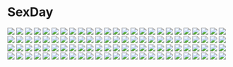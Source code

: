 # SexDay
![](https://konachan.com/image/8db25681a87b487c31eda1fd05f7eec6/Konachan.com%20-%2015068%20miyasu_risa%20tagme.jpg)
![](https://konachan.com/image/9fc9b1d9eff190f8e55a25f63b3cd34a/Konachan.com%20-%20161344%20animal_ears%20catgirl%20chen%20cirno%20doll%20dress%20fairy%20foxgirl%20group%20instrument%20kayama_kenji%20lily_white%20myon%20petals%20sword%20touhou%20weapon%20yakumo_ran.jpg)
![](https://konachan.com/image/86eb2064069ed2b6cb48e235e14c85ff/Konachan.com%20-%20119478%20breasts%20cleavage%20demon%20jpeg_artifacts%20original%20panties%20pointed_ears%20purple_hair%20red_eyes%20sorono_wa_soro%20succubus%20underwear.jpg)
![](https://konachan.com/image/abd78aaafea604465132d0ffc3368ad6/Konachan.com%20-%2043030%20fate_testarossa%20kanna_%28artist%29%20mahou_shoujo_lyrical_nanoha%20mahou_shoujo_lyrical_nanoha_a%27s%20takamachi_nanoha.jpg)
![](https://konachan.com/image/b5588711c430d6dfe100372e1625922e/Konachan.com%20-%20148759%20blue_eyes%20bondage%20brown_hair%20chuunibyou_demo_koi_ga_shitai%21%20maullarmaullar%20nibutani_shinka%20school_uniform%20takanashi_rikka%20uniform.jpg)
![](https://konachan.com/jpeg/cdf06742d56c49ea81ad1ef75601e653/Konachan.com%20-%2097900%20blush%20censored%20game_cg%20green_hair%20hoshizuki_akira%20penis%20pussy%20pussy_juice%20rain%20school_uniform%20sex%20soushinjutsu_rei%20thighhighs%20water.jpg)
![](https://konachan.com/image/67c4dacadc5e1b49e9cad829b85cfa19/Konachan.com%20-%20202233%20aqua_eyes%20aqua_hair%20hatsune_miku%20jpeg_artifacts%20lococo%3Ap%20long_hair%20night%20thighhighs%20vocaloid.jpg)
![](https://konachan.com/image/09503ecfa1b918f41e9a7efbbc3964d4/Konachan.com%20-%20116849%20boots%20cube%20kantoku%20loli%20pink_eyes%20pink_hair%20scan%20short_hair%20skirt%20tagme%20your_diary%20yua.jpg)
![](https://konachan.com/jpeg/95da5473be2ca7b5ed9850c86b1b0164/Konachan.com%20-%20230584%202girls%20bra%20breasts%20brown_eyes%20brown_hair%20garter%20gray%20hug%20idolmaster%20long_hair%20navel%20nilitsu%20panties%20shoujo_ai%20stockings%20twintails%20underwear%20wink.jpg)
![](https://konachan.com/image/60f95b43f1035d561d2c7628282e3634/Konachan.com%20-%2057413%20hakurei_reimu%20japanese_clothes%20miko%20redalice%20riku_%28artist%29%20touhou.jpg)
![](https://konachan.com/image/8306c4d3417796d2d3a83060efb2fdd3/Konachan.com%20-%2062503%20ganaha_hibiki%20gun%20idolmaster%20shijou_takane%20shimoigusa%20weapon.jpg)
![](https://konachan.com/image/a9e89d5aa8a87a53722483cdea03b157/Konachan.com%20-%20269594%202girls%20animal%20animal_ears%20blue_hair%20brown_eyes%20butterfly%20clouds%20corset%20flowers%20green_eyes%20landscape%20long_hair%20original%20scenic%20sky%20tree%20white_hair.jpg)
![](https://konachan.com/image/f78b15a9b375a96269f6c0f47a66c518/Konachan.com%20-%20205794%20clouds%20dark%20hatsune_miku%20long_hair%20night%20school_uniform%20sky%20stars%20tears%20vocaloid%20wristwear%20xiayu93.jpg)
![](https://konachan.com/image/edb72ba2bb100914678c41f187ab35ef/Konachan.com%20-%20116921%20blush%20breasts%20fylgia_randgriz%20green_eyes%20nipples%20panties%20skyfish%20soukyuu_no_soleil%20tsurugi_hagane%20twintails%20underwear.jpg)
![](https://konachan.com/jpeg/c8b2202fb5d1e7839becf7b275e81d13/Konachan.com%20-%20296784%20barefoot%20bed%20blue_hair%20blush%20namaru_%28summer_dandy%29%20original%20ponytail%20skirt%20thighhighs%20waifu2x.jpg)
![](https://konachan.com/image/c847ba928e2cbeb7cac313b372448ffd/Konachan.com%20-%2053775%20barefoot%20blonde_hair%20bra%20brown_eyes%20brown_hair%20green_eyes%20green_hair%20jont%20kneehighs%20miko%20panties%20ribbons%20touhou%20underwear%20white%20yellow_eyes.jpg)
![](https://konachan.com/jpeg/26a335e63619f50c1119ce73edad591c/Konachan.com%20-%20301953%20bed%20blush%20bodysuit%20cameltoe%20death_end_re%3Bquest%20long_hair%20panties%20papion%20pink_eyes%20pink_hair%20striped_panties%20tagme_%28character%29%20thighhighs%20underwear.jpg)
![](https://konachan.com/image/ab2062436cac6bfcc846df41305b2163/Konachan.com%20-%2035234%20izumi_konata%20kanon%20lucky_star%20parody.jpg)
![](https://konachan.com/jpeg/7587366c1a0febcd50632b9a13de6a82/Konachan.com%20-%20221164%20ass%20hakurei_reimu%20hater%20kiss%20kochiya_sanae%20tatara_kogasa%20touhou%20yuri.jpg)
![](https://konachan.com/jpeg/58283317bcf6b11a2275494637dddea2/Konachan.com%20-%2034864%20aoi_umi_no_tristia%20komatsu_eiji%20nanoca_flanka%20tagme.jpg)
![](https://konachan.com/jpeg/156e822f90505949b3a1908fa7e17151/Konachan.com%20-%20192656%20barefoot%20long_hair%20makadamixa%20navel%20no_bra%20open_shirt%20original%20panties%20pink_hair%20purple_eyes%20underwear.jpg)
![](https://konachan.com/image/ea352f1f2996df0369a7587d57081adb/Konachan.com%20-%20179720%20animal_ears%20aqua_hair%20catgirl%20fang%20gorilla_%28bun0615%29%20green_eyes%20hat%20komeiji_koishi%20nopan%20short_hair%20skirt%20tail%20touhou.jpg)
![](https://konachan.com/image/74e92014b2d7cabf6ee65c427f499e26/Konachan.com%20-%20261079%20darling_in_the_franxx%20mecha%20qtian%20spear%20watermark%20weapon.jpg)
![](https://konachan.com/image/14e0e25375fe532daf7e8e762adf9a10/Konachan.com%20-%2062488%20christmas%20elizabeth%20margaret%20persona%20persona_3%20persona_4%20soejima_shigenori.jpg)
![](https://konachan.com/image/b6fea566f7403b2f6d0e54eb3f13850c/Konachan.com%20-%20157809%20ao_usagi%20breasts%20bunny%20hakurei_reimu%20nipples%20touhou%20white.jpg)
![](https://konachan.com/image/6ba3c482e0f23098f2269b6fdffa1aa5/Konachan.com%20-%20305955%20bed%20blush%20bow%20breasts%20kneehighs%20no_bra%20open_shirt%20pink_hair%20red_eyes%20school_uniform%20shinjou_akane%20short_hair%20skirt%20sozoremi%20ssss.gridman.jpg)
![](https://konachan.com/image/3ee91e19b3e3d22a8b9a1fadea3aa12b/Konachan.com%20-%2061248%20hatsune_miku%20megurine_luka%20vocaloid.jpg)
![](https://konachan.com/image/cebab1e7bbbde9c189203075bef61411/Konachan.com%20-%2097036%20animal_ears%20ass%20blush%20bunny_ears%20bunnygirl%20panties%20pink_hair%20reisen_udongein_inaba%20takashi_%28harukasaigusa%29%20thighhighs%20touhou%20underwear.jpg)
![](https://konachan.com/image/ff187a8ea9a956b164a1e626e2eaf7ad/Konachan.com%20-%2054879%20ayanami_rei%20bikini%20breasts%20cleavage%20neon_genesis_evangelion%20school_swimsuit%20soryu_asuka_langley%20swimsuit%20underboob.jpg)
![](https://konachan.com/jpeg/4b6b65a006df6fe65422c1ab4a85e9c5/Konachan.com%20-%20146449%20blush%20breast_hold%20breasts%20censored%20dildo%20elbow_gloves%20game_cg%20gloves%20green_hair%20lemmtear_theta%20masturbation%20nipples%20pussy%20red_eyes%20thighhighs.jpg)
![](https://konachan.com/jpeg/0c8d804a14e839dd24950e378b1fc447/Konachan.com%20-%20207452%20black_hair%20close%20flowers%20headdress%20horns%20japanese_clothes%20katana%20long_hair%20original%20petals%20red_eyes%20sword%20takamiya_ren%20tattoo%20watermark%20weapon.jpg)
![](https://konachan.com/image/8de3607492af3f2ac429b2e488f386f7/Konachan.com%20-%2020221%20hellsing%20seras_victoria.jpg)
![](https://konachan.com/image/7bb6a1326604796638cbe443babde9cb/Konachan.com%20-%2075743%20dark%20flandre_scarlet%20polychromatic%20touhou%20vampire%20yoshioka_yoshiko.jpg)
![](https://konachan.com/image/4234c94a00412811bcead78e58312a9f/Konachan.com%20-%20217422%20aoumi_lamune%20bikini%20breast_hold%20breasts%20cameltoe%20cleavage%20headphones%20jpeg_artifacts%20lamunation%21%20muku%20see_through%20swimsuit.jpg)
![](https://konachan.com/image/046012f759f38f71d3c23e9844fa0d63/Konachan.com%20-%2041234%20clannad%20fujibayashi_ryou.jpg)
![](https://konachan.com/jpeg/2999b555a564778b149815696a6f562f/Konachan.com%20-%20266151%20anal%20ass%20barefoot%20blonde_hair%20blush%20breasts%20censored%20chain%20green_eyes%20long_hair%20mordred%20nipples%20nude%20ponytail%20pussy%20shefu%20tail%20tears%20vibrator.jpg)
![](https://konachan.com/jpeg/645f0a7e959c81d264acff948acf7876/Konachan.com%20-%20147195%20breasts%20cleavage%20food%20game_cg%20ice_cream%20koiiro_marriage%20long_hair%20marmalade%20murakami_suigun%20purple_eyes%20purple_hair%20takamiya_kuon.jpg)
![](https://konachan.com/image/6f80196196d545998b069a2cf40ab842/Konachan.com%20-%2099291%20black_rock_shooter%20chain%20koumori_usagi%20kuroi_mato%20takanashi_yomi%20weapon.jpg)
![](https://konachan.com/jpeg/4bd420990637d72dd78e10e781dc59a2/Konachan.com%20-%20214190%20applique%20bed%20breasts%20brown_hair%20cleavage%20dressing%20game_cg%20jinguu_misaki%20kneehighs%20navel%20panties%20red_eyes%20shiwasu_horio%20topless%20underwear.jpg)
![](https://konachan.com/image/b688299bc94db3726d37eacd77f94470/Konachan.com%20-%20262506%202girls%205plus%20barefoot%20blue_hair%20candy%20dress%20green_eyes%20horns%20lollipop%20long_hair%20pink_hair%20ribbons%20short_hair%20summer_dress%20zero_two.jpg)
![](https://konachan.com/image/19748106e0acc813508a391fa6ea00de/Konachan.com%20-%2074600%202girls%20bicolored_eyes%20michii_yuuki%20rozen_maiden%20souseiseki%20suiseiseki%20twins.jpg)
![](https://konachan.com/jpeg/3a618b0c7b59e7d53c5edae3d2d70c0c/Konachan.com%20-%20191386%20alice_soft%20blonde_hair%20blue_eyes%20breasts%20game_cg%20gym_uniform%20himetsugi_sayoko%20hoshii_natsumi%20min-naraken%20no_bra%20pink_hair%20purple_hair%20tenkawa_honoka.jpg)
![](https://konachan.com/image/95fe9dcdb702a1014d403323d61bf77d/Konachan.com%20-%2050252%20cat_smile%20close%20izumi_konata%20lucky_star%20signed%20vector.jpg)
![](https://konachan.com/jpeg/0bc0046d18d7df3b24b280d3db4d2799/Konachan.com%20-%20167124%20aqua_hair%20barefoot%20blush%20dress%20flowers%20hatsune_miku%20long_hair%20petals%20ribbons%20tie%20tsukioka_tsukiho%20twintails%20umbrella%20vocaloid.jpg)
![](https://konachan.com/jpeg/bab75c85a7fcfe793030b46ac761eca0/Konachan.com%20-%20117028%20breasts%20cum%20fujimori_yuu%20game_cg%20headband%20koikishi_purely_kiss%20nipples%20pantyhose%20purple_eyes%20purple_hair%20school_uniform%20sex%20torn_clothes%20yuuki_hagure.jpg)
![](https://konachan.com/image/8c299d018994f8550f630cd59cb5f5c0/Konachan.com%20-%2056813%20fate_testarossa%20mahou_shoujo_lyrical_nanoha%20mahou_shoujo_lyrical_nanoha_strikers%20tagme%20takamachi_nanoha.jpg)
![](https://konachan.com/jpeg/8803f07f840792ec9ab015aba086a6e0/Konachan.com%20-%20148187%20brown_eyes%20brown_hair%20japanese_clothes%20kimono%20original%20short_hair%20tan_%28tangent%29.jpg)
![](https://konachan.com/jpeg/ec014a468d4e5a81d734f6b51fd5e52f/Konachan.com%20-%20242629%20aino_megumi%20bow%20cure_lovely%20happinesscharge_precure%21%20jabara_tornado%20long_hair%20pink_eyes%20pink_hair%20precure%20thighhighs%20white.jpg)
![](https://konachan.com/jpeg/acc109356bdf0220407a4527de9972fe/Konachan.com%20-%20294074%20animal%20black_eyes%20black_hair%20car%20dog%20gun%20jettoburikku%20night%20original%20police%20short_hair%20signed%20weapon.jpg)
![](https://konachan.com/image/6669e3da284c590499c840c3d4310bea/Konachan.com%20-%2031627%20black_hair%20blonde_hair%20blue_eyes%20blue_hair%20crying%20favorite%20game_cg%20gray_hair%20green_eyes%20kokonoka%20red_hair%20rindou_saki%20skirt%20tears%20yellow_eyes.jpg)
![](https://konachan.com/image/49a2c924e700e2dfa7cdacbeeb81f96e/Konachan.com%20-%20218325%20ass%20hatsune_miku%20jajafan%20long_hair%20miku_append%20twintails%20vocaloid.jpg)
![](https://konachan.com/jpeg/555ff43b94230eb649e02a4a0753e855/Konachan.com%20-%20262893%20akabeisoft2%20ass%20barefoot%20bath%20bathtub%20bikini%20breasts%20brown_hair%20censored%20game_cg%20long_hair%20navel%20nipples%20oryou%20pink_eyes%20pussy%20ribbons%20swimsuit%20water.jpg)
![](https://konachan.com/image/949f0933c65216e41d96207546a0652a/Konachan.com%20-%2087348%20aqua_hair%20blue_eyes%20bra%20filtration%20hatsune_miku%20long_hair%20moon%20night%20panties%20sky%20twintails%20underwear%20vocaloid.jpg)
![](https://konachan.com/image/8feab4fa9c36d67c1a82da98aa2bd0fe/Konachan.com%20-%2084107%20breasts%20busujima_saeko%20fei_%28maidoll%29%20highschool_of_the_dead%20katana%20nipples%20nopan%20pussy_juice%20sword%20weapon%20wet.jpg)
![](https://konachan.com/image/b77dce47a1409e10bf6d25219544474d/Konachan.com%20-%2070550%20barefoot%20blonde_hair%20clouds%20ribbons%20sakura_%28tsubasa%29%20short_hair%20sky%20tsubasa_reservoir_chronicle%20yellow_eyes.jpg)
![](https://konachan.com/image/c1c0bac60ad5d5cbe22fde17c46e7b4d/Konachan.com%20-%2063797%20dress%20favorite%20game_cg%20hoshizora_no_memoria%20long_hair%20mare_s_ephemeral%20night%20ribbons%20snow%20tree%20white_hair%20yellow_eyes.jpg)
![](https://konachan.com/image/adc50eeab7e4d37dd994286d166351fd/Konachan.com%20-%2082049%20all_male%20blonde_hair%20glasses%20headphones%20kagamine_len%20male%20vocaloid.jpg)
![](https://konachan.com/jpeg/6eb003f1698aa4ebfef67082670132c0/Konachan.com%20-%20289700%202girls%20annin_doufu%20brown_hair%20building%20city%20ichinose_shiki%20idolmaster%20idolmaster_cinderella_girls%20long_hair%20night%20ninomiya_asuka%20purple_eyes.jpg)
![](https://konachan.com/jpeg/2b6c0485c7db8a4c378ae46d00960211/Konachan.com%20-%20208683%20ceres_%28p%26d%29%20endouvocalotyu%20puzzle_%26_dragons.jpg)
![](https://konachan.com/image/cdaa42ddd09c35597a9e83f80582222a/Konachan.com%20-%2053342%20anus%20barefoot%20bed%20blue_hair%20blush%20breasts%20brown_eyes%20fingering%20floralia%20navel%20nipples%20nude%20open_shirt%20purple_hair%20pussy%20shirase_ui%20uncensored%20xuse.jpg)
![](https://konachan.com/image/c9fbe6b3b7f4b1a7113b6422bde321db/Konachan.com%20-%20191501%20blonde_hair%20blue_eyes%20book%20boots%20danann%20garen%20gloves%20headband%20mermaid%20panties%20skirt%20staff%20thighhighs%20underwater%20underwear%20wand%20water%20watermark.jpg)
![](https://konachan.com/jpeg/66c21b7b951d2508855f162e40848c5a/Konachan.com%20-%20168418%20anus%20blush%20braids%20breasts%20censored%20collar%20drums%20guitar%20long_hair%20nipples%20nishieda%20nopan%20original%20penis%20ponytail%20pussy%20scan%20socks%20stockings%20wet%20yuri.jpg)
![](https://konachan.com/jpeg/4792204e2e07ab28ace71108506b742e/Konachan.com%20-%20276093%20aliasing%20blush%20bow%20cut_%28bu-kunn%29%20dress%20flowers%20goth-loli%20green_eyes%20lolita_fashion%20long_hair%20original%20rose%20umbrella%20white_hair.jpg)
![](https://konachan.com/jpeg/4023fa4de0c371ec5bdbe0f6fb0cbc85/Konachan.com%20-%20250082%20chyoling%20original%20pikachu%20pokemon%20signed.jpg)
![](https://konachan.com/jpeg/2ddd527d54e09e9c5848a453448fca44/Konachan.com%20-%20155352%20breasts%20fluorite_alvega%20game_cg%20komorebi_no_nostalgica%20nipples%20norita%20panties%20thighhighs%20topless%20underwear%20white_hair%20yellow_eyes.jpg)
![](https://konachan.com/image/88f16c0ffe54e5487bc0652b27f5ab50/Konachan.com%20-%20302337%20bai_yemeng%20bow%20bubbles%20cameltoe%20dress%20goth-loli%20headdress%20long_hair%20niliu_chahui%20original%20red_eyes%20ribbons%20thighhighs%20twintails%20white_hair.jpg)
![](https://konachan.com/image/eaa0f5b3ddafa990c420e9f2f98988a3/Konachan.com%20-%20198055%202girls%20akagi_%28kancolle%29%20anthropomorphism%20bow_%28weapon%29%20brown_eyes%20brown_hair%20fire%20long_hair%20school_uniform%20short_hair%20sola7764%20water%20weapon.jpg)
![](https://konachan.com/image/6f87b02be49efa7d735a436b9d89f93a/Konachan.com%20-%2039541%20kimizuka_aoi%20yellow.jpg)
![](https://konachan.com/image/ec9277454afb3ae3e89a3f26055d2daa/Konachan.com%20-%2029715%20aquaplus%20kawata_hisashi%20leaf%20sasamori_karin%20to_heart%20to_heart_2.jpg)
![](https://konachan.com/jpeg/67603364e966b487277f60023a1d12d9/Konachan.com%20-%20259293%20andou_misaki%20blush%20brown_hair%20chrono_clock%20game_cg%20handjob%20koku%20panties%20penis%20purple_eyes%20school_uniform%20twintails%20uncensored%20underwear.jpg)
![](https://konachan.com/image/da96b624357d42219e014ba4ac6adee5/Konachan.com%20-%2075749%20angel_beats%21%20otonashi_yuzuru.jpg)
![](https://konachan.com/image/2e0eaa0689aeedf378ab53bcd8e7005f/Konachan.com%20-%2053582%20bikini%20breasts%20erect_nipples%20izumi_tsubasu%20swimsuit.jpg)
![](https://konachan.com/image/ceb476d0371d3463ad82f9df8836fe5e/Konachan.com%20-%20173483%20bath%20blue_eyes%20blue_hair%20breasts%20nepgear%20neptune%20nude%20onsen%20pink_hair%20purple_eyes%20purple_hair%20purple_heart%20purple_sister%20pururut%20water%20wink.jpg)
![](https://konachan.com/image/28bde561a76bacf5ab3ffd396a24d4d3/Konachan.com%20-%2032647%20kino%20kino_no_tabi.jpg)
![](https://konachan.com/jpeg/b48642c5ccc423a7ba09c9e34385a3df/Konachan.com%20-%20240986%20blush%20breasts%20censored%20glasses%20hewsack%20long_hair%20nipples%20no_bra%20nopan%20orange_hair%20persona%20persona_5%20pussy%20sakura_futaba%20thighhighs%20wink.jpg)
![](https://konachan.com/image/8ed294881cb4a44d1ea1a3e6b2044406/Konachan.com%20-%2088230%202girls%20aqua_eyes%20brown_hair%20green_hair%20hat%20headphones%20long_hair%20magnet_%28vocaloid%29%20miyazaki_byou%20orange_eyes%20vocaloid.jpg)
![](https://konachan.com/jpeg/04a9622262b144c5fb0664f396226e52/Konachan.com%20-%2094581%20aki_minoriko%20aki_shizuha%20group%20kagiyama_hina%20kawashiro_nitori%20kochiya_sanae%20kuromiya%20miko%20moriya_suwako%20rope%20touhou%20wolfgirl%20yasaka_kanako.jpg)
![](https://konachan.com/image/d41ce32e9b9ed129565fff601f983f4b/Konachan.com%20-%20146999%20bikini%20blush%20dai_ni_ongakushitsu_e_youkoso%21%21%20swimsuit%20takeshi_shinobu%20wink.jpg)
![](https://konachan.com/jpeg/cacf1a8a61524b71a0477446963da8c7/Konachan.com%20-%20169538%20animal_ears%20bandage%20bandaid%20blue_eyes%20boots%20brown_hair%20gun%20long_hair%20nancou_%28nankou%29%20navel%20original%20tail%20weapon%20white.jpg)
![](https://konachan.com/image/9c89f2112e95911b8d8993ea76bcd3d6/Konachan.com%20-%20196874%20aqua_eyes%20aqua_hair%20gradient%20hatsune_miku%20jpeg_artifacts%20thighhighs%20tie%20twintails%20vocaloid%20zen_o.jpg)
![](https://konachan.com/jpeg/b6042c39f8a457abd269d4765d1e4fed/Konachan.com%20-%20253029%20anus%20ass%20bed%20black_hair%20blush%20bow%20brown_eyes%20bubuzuke%20censored%20cum%20game_cg%20long_hair%20panties%20penis%20ponytail%20pussy%20sex%20sideboob%20topless%20underwear%20wet.jpg)
![](https://konachan.com/jpeg/7bc216fd6ed5a2b4fc1d9968fbb33575/Konachan.com%20-%20303488%20anthropomorphism%20anus%20ass%20blush%20elbow_gloves%20gloves%20ipuusan_%28pestxsan%29%20kantai_collection%20long_hair%20panties%20skirt%20thighhighs%20underwear.jpg)
![](https://konachan.com/jpeg/970ae8027f3337e08eda29e3d8b0e7fb/Konachan.com%20-%20216726%20barefoot%20blonde_hair%20blue%20bones%20clouds%20desert%20dress%20flat_chest%20original%20robot%20ruins%20scenic%20skull%20sky%20summer_dress%20syego.jpg)
![](https://konachan.com/jpeg/4b07d9f55337c49ceb6e1a3cc6f09de7/Konachan.com%20-%20207593%20bra%20brown_hair%20headband%20kasumigaoka_utaha%20misaki_kurehito%20no_bra%20nopan%20panties%20pantyhose%20red_eyes%20scan%20sideboob%20underwear.jpg)
![](https://konachan.com/jpeg/ae5aa3dadf8e478e9f0b37646f34477b/Konachan.com%20-%20282133%20blonde_hair%20blush%20brown%20cameltoe%20close%20darumoon%20dress%20hat%20moriya_suwako%20panties%20short_hair%20spread_legs%20thighhighs%20touhou%20underwear%20yellow_eyes.jpg)
![](https://konachan.com/image/f62bab5af21209bb2c2406ee25bfb545/Konachan.com%20-%2082378%20brown_eyes%20brown_hair%20dress%20hat%20hiroe%20loli%20male%20original%20summer%20summer_dress.jpg)
![](https://konachan.com/jpeg/6c26de3d596c118a67248a3f7f45edd0/Konachan.com%20-%20272555%20book%20breasts%20chain%20cleavage%20cross%20feathers%20flowers%20game_cg%20headdress%20long_hair%20mirror_%28game%29%20necklace%20petals%20red_eyes%20tagme_%28artist%29%20white_hair.jpg)
![](https://konachan.com/jpeg/8231ed1a0acdc9f1e7300ee75fab24b0/Konachan.com%20-%20220854%20amami_haruka%20hidaka_ai%20hitoto%20idolmaster%20idolmaster_cinderella_girls%20idolmaster_million_live%21%20kasuga_mirai%20shimamura_uzuki.jpg)
![](https://konachan.com/jpeg/2a16cd30404f10d12b601c6d32b0eaa1/Konachan.com%20-%20303916%202girls%20beach%20bikini%20brown_eyes%20brown_hair%20clouds%20flowers%20gun%20karory%20long_hair%20navel%20original%20scan%20sky%20swimsuit%20twintails%20water%20weapon%20wink.jpg)
![](https://konachan.com/image/016716f8c8b7ba2f0d3f4da839991bdb/Konachan.com%20-%20145011%20blue_hair%20cigarette%20close%20green_eyes%20headphones%20jpeg_artifacts%20range_murata%20short_hair%20tagme.jpg)
![](https://konachan.com/jpeg/23fd0727c91a3c7e5a0109e0b8d11c5d/Konachan.com%20-%20226499%20bow%20breasts%20gloves%20idolmaster%20jougasaki_mika%20pink_hair%20short_hair%20shorts%20signed%20songmil%20tattoo%20thighhighs%20tie%20twintails%20yellow_eyes.jpg)
![](https://konachan.com/image/8aea9247362742a3243175707b8e05bd/Konachan.com%20-%2089831%20digimon%20digimon_tamers%20makino_ruki%20matsuda_takato%20ri_jenrya.jpg)
![](https://konachan.com/image/72ae6b8674bebde582e6c4d9bd9713ed/Konachan.com%20-%20186761%202girls%20black_hair%20blush%20breasts%20censored%20cum%20fang%20game_cg%20hatachi%20long_hair%20nipples%20no_bra%20open_shirt%20pussy%20red_eyes%20tail%20thighhighs%20white_hair.jpg)
![](https://konachan.com/image/a5c52980d5d2ee3d88a51b22f8c3bdd9/Konachan.com%20-%2013820%202girls%20aoi_umi_no_tristia%20blush%20komatsu_eiji%20little_witch_parfait%20loli%20open_shirt%20pajamas%20panties%20underwear.jpg)
![](https://konachan.com/image/a20167b32f5510eb7121d85e9ad7c301/Konachan.com%20-%20255659%20animal%20animal_ears%20aqua_eyes%20black_hair%20blonde_hair%20breasts%20cleavage%20fox%20katana%20kimono%20kimura_%28ykimu%29%20male%20mask%20original%20red_eyes%20spear%20sword%20weapon.jpg)
![](https://konachan.com/image/0f07de180110dcc70384d2e5dd9ccae9/Konachan.com%20-%2075813%20dress%20green_eyes%20green_hair%20hatsune_miku%20long_hair%20miku_append%20twintails%20vocaloid.jpg)
![](https://konachan.com/image/7ea4fef5364697b946585202e4ec3995/Konachan.com%20-%2032337%20hisui%20shingetsutan_tsukihime%20takeuchi_takashi%20type-moon.jpg)
![](https://konachan.com/jpeg/dec15226b5c894441d86cec0021d9351/Konachan.com%20-%20264909%20apron%20black_hair%20blue_eyes%20dress%20headdress%20maid%20matsushita_mino%20original%20short_hair.jpg)
![](https://konachan.com/image/6c53a68445886b59d1cfc0cba0197f26/Konachan.com%20-%20164460%202girls%20akemi_homura%20black_hair%20blackrabbitsoul%20choker%20dress%20headband%20kaname_madoka%20pink%20pink_eyes%20pink_hair%20purple_eyes%20ribbons%20shoujo_ai.jpg)
![](https://konachan.com/jpeg/eaa923b3742c3f050b614ebfc139719f/Konachan.com%20-%20217386%20animal%20animal_ears%20bed%20breasts%20brown_hair%20faura_linans%20game_cg%20ichikura%20nipples%20red_eyes%20whirlpool%20wolfgirl%20world_election.jpg)
